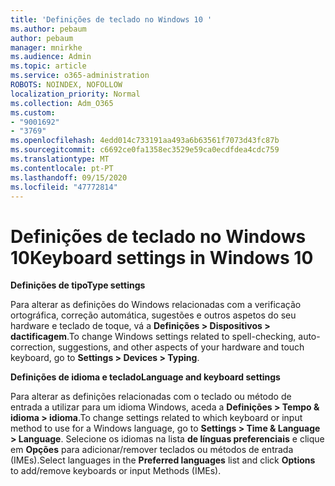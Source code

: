 ```yaml
---
title: 'Definições de teclado no Windows 10 '
ms.author: pebaum
author: pebaum
manager: mnirkhe
ms.audience: Admin
ms.topic: article
ms.service: o365-administration
ROBOTS: NOINDEX, NOFOLLOW
localization_priority: Normal
ms.collection: Adm_O365
ms.custom:
- "9001692"
- "3769"
ms.openlocfilehash: 4edd014c733191aa493a6b63561f7073d43fc87b
ms.sourcegitcommit: c6692ce0fa1358ec3529e59ca0ecdfdea4cdc759
ms.translationtype: MT
ms.contentlocale: pt-PT
ms.lasthandoff: 09/15/2020
ms.locfileid: "47772814"
---
```

# <a name="keyboard-settings-in-windows-10"></a><span data-ttu-id="af353-102">Definições de teclado no Windows 10</span><span class="sxs-lookup"><span data-stu-id="af353-102">Keyboard settings in Windows 10</span></span>

<span data-ttu-id="af353-103">**Definições de tipo**</span><span class="sxs-lookup"><span data-stu-id="af353-103">**Type settings**</span></span>

<span data-ttu-id="af353-104">Para alterar as definições do Windows relacionadas com a verificação ortográfica, correção automática, sugestões e outros aspetos do seu hardware e teclado de toque, vá a **Definições > Dispositivos > dactificagem**.</span><span class="sxs-lookup"><span data-stu-id="af353-104">To change Windows settings related to spell-checking, auto-correction, suggestions, and other aspects of your hardware and touch keyboard, go to **Settings > Devices > Typing**.</span></span> 

<span data-ttu-id="af353-105">**Definições de idioma e teclado**</span><span class="sxs-lookup"><span data-stu-id="af353-105">**Language and keyboard settings**</span></span>

<span data-ttu-id="af353-106">Para alterar as definições relacionadas com o teclado ou método de entrada a utilizar para um idioma Windows, aceda a **Definições > Tempo & idioma > idioma**.</span><span class="sxs-lookup"><span data-stu-id="af353-106">To change settings related to which keyboard or input method to use for a Windows language, go to **Settings > Time & Language > Language**.</span></span> <span data-ttu-id="af353-107">Selecione os idiomas na lista **de línguas preferenciais** e clique em **Opções** para adicionar/remover teclados ou métodos de entrada (IMEs).</span><span class="sxs-lookup"><span data-stu-id="af353-107">Select languages in the **Preferred languages** list and click **Options** to add/remove keyboards or input Methods (IMEs).</span></span>
